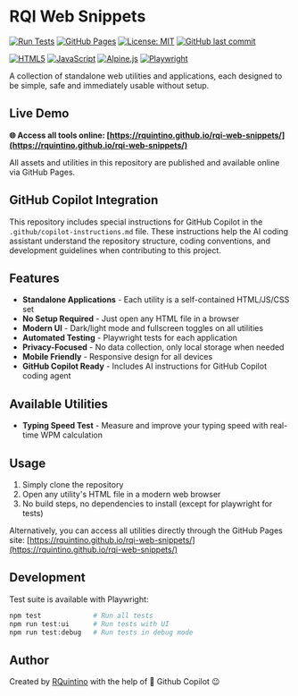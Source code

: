 # RQI Web Snippets

[![Run Tests](https://github.com/rquintino/rqi-web-snippets/actions/workflows/test.yml/badge.svg)](https://github.com/rquintino/rqi-web-snippets/actions/workflows/test.yml)
[![GitHub Pages](https://img.shields.io/badge/GitHub%20Pages-Live-brightgreen)](https://rquintino.github.io/rqi-web-snippets/)
[![License: MIT](https://img.shields.io/badge/License-MIT-yellow.svg)](https://opensource.org/licenses/MIT)
[![GitHub last commit](https://img.shields.io/github/last-commit/rquintino/rqi-web-snippets)](https://github.com/rquintino/rqi-web-snippets/commits)

[![HTML5](https://img.shields.io/badge/HTML5-E34F26?style=flat&logo=html5&logoColor=white)](https://developer.mozilla.org/en-US/docs/Web/HTML)
[![JavaScript](https://img.shields.io/badge/JavaScript-F7DF1E?style=flat&logo=javascript&logoColor=black)](https://developer.mozilla.org/en-US/docs/Web/JavaScript)
[![Alpine.js](https://img.shields.io/badge/Alpine.js-8BC34A?style=flat&logo=alpine.js&logoColor=white)](https://alpinejs.dev/)
[![Playwright](https://img.shields.io/badge/Playwright-2EAD33?style=flat&logo=playwright&logoColor=white)](https://playwright.dev/)

A collection of standalone web utilities and applications, each designed to be simple, safe and immediately usable without setup.

## Live Demo

**🌐 Access all tools online: [https://rquintino.github.io/rqi-web-snippets/](https://rquintino.github.io/rqi-web-snippets/)**

All assets and utilities in this repository are published and available online via GitHub Pages.

## GitHub Copilot Integration

This repository includes special instructions for GitHub Copilot in the `.github/copilot-instructions.md` file. These instructions help the AI coding assistant understand the repository structure, coding conventions, and development guidelines when contributing to this project.

## Features

- **Standalone Applications** - Each utility is a self-contained HTML/JS/CSS set
- **No Setup Required** - Just open any HTML file in a browser
- **Modern UI** - Dark/light mode and fullscreen toggles on all utilities
- **Automated Testing** - Playwright tests for each application
- **Privacy-Focused** - No data collection, only local storage when needed
- **Mobile Friendly** - Responsive design for all devices
- **GitHub Copilot Ready** - Includes AI instructions for GitHub Copilot coding agent

## Available Utilities

- **Typing Speed Test** - Measure and improve your typing speed with real-time WPM calculation

## Usage

1. Simply clone the repository
2. Open any utility's HTML file in a modern web browser
3. No build steps, no dependencies to install (except for playwright for tests)

Alternatively, you can access all utilities directly through the GitHub Pages site: [https://rquintino.github.io/rqi-web-snippets/](https://rquintino.github.io/rqi-web-snippets/)

## Development

Test suite is available with Playwright:

```bash
npm test             # Run all tests
npm run test:ui      # Run tests with UI
npm run test:debug   # Run tests in debug mode
```


## Author

Created by [RQuintino](https://www.linkedin.com/in/rquintino/) with the help of 🤖 Github Copilot 😉
